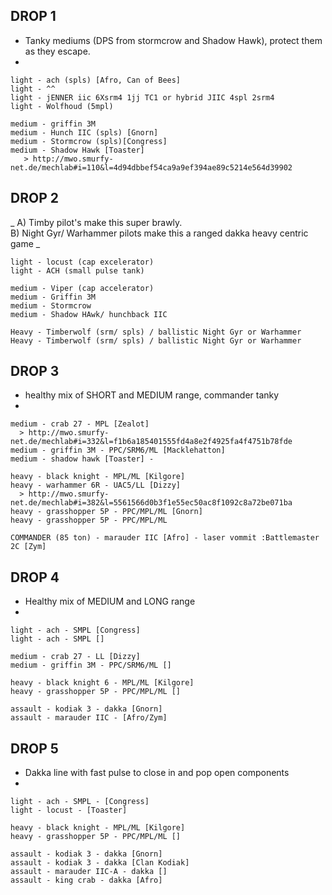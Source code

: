 ## DROP 1
*
  Tanky mediums (DPS from stormcrow and Shadow Hawk), protect them as they escape.
*

```
light - ach (spls) [Afro, Can of Bees]
light - ^^
light - jENNER iic 6Xsrm4 1jj TC1 or hybrid JIIC 4spl 2srm4
light - Wolfhoud (5mpl)

medium - griffin 3M
medium - Hunch IIC (spls) [Gnorn]
medium - Stormcrow (spls)[Congress]
medium - Shadow Hawk [Toaster]
   > http://mwo.smurfy-net.de/mechlab#i=110&l=4d94dbbef54ca9a9ef394ae89c5214e564d39902
```

## DROP 2
_
  A)  Timby pilot's make this super brawly.  
  B)  Night Gyr/ Warhammer pilots make this a ranged dakka heavy centric game
_

```
light - locust (cap excelerator)
light - ACH (small pulse tank)

medium - Viper (cap accelerator)
medium - Griffin 3M
medium - Stormcrow
medium - Shadow HAwk/ hunchback IIC

Heavy - Timberwolf (srm/ spls) / ballistic Night Gyr or Warhammer
Heavy - Timberwolf (srm/ spls) / ballistic Night Gyr or Warhammer
```


## DROP 3
*
  healthy mix of SHORT and MEDIUM range, commander tanky
*

```
medium - crab 27 - MPL [Zealot]
  > http://mwo.smurfy-net.de/mechlab#i=332&l=f1b6a185401555fd4a8e2f4925fa4f4751b78fde
medium - griffin 3M - PPC/SRM6/ML [Macklehatton]
medium - shadow hawk [Toaster] -

heavy - black knight - MPL/ML [Kilgore]
heavy - warhammer 6R - UAC5/LL [Dizzy]
  > http://mwo.smurfy-net.de/mechlab#i=382&l=5561566d0b3f1e55ec50ac8f1092c8a72be071ba
heavy - grasshopper 5P - PPC/MPL/ML [Gnorn]
heavy - grasshopper 5P - PPC/MPL/ML

COMMANDER (85 ton) - marauder IIC [Afro] - laser vommit :Battlemaster 2C [Zym]
```

## DROP 4
*
  Healthy mix of MEDIUM and LONG range
*

```
light - ach - SMPL [Congress]
light - ach - SMPL []

medium - crab 27 - LL [Dizzy]
medium - griffin 3M - PPC/SRM6/ML []

heavy - black knight 6 - MPL/ML [Kilgore]
heavy - grasshopper 5P - PPC/MPL/ML []

assault - kodiak 3 - dakka [Gnorn]
assault - marauder IIC - [Afro/Zym]
```

## DROP 5
*
  Dakka line with fast pulse to close in and pop open components
*

```
light - ach - SMPL - [Congress]
light - locust - [Toaster]

heavy - black knight - MPL/ML [Kilgore]
heavy - grasshopper 5P - PPC/MPL/ML []

assault - kodiak 3 - dakka [Gnorn]
assault - kodiak 3 - dakka [Clan Kodiak]
assault - marauder IIC-A - dakka []
assault - king crab - dakka [Afro]
```
